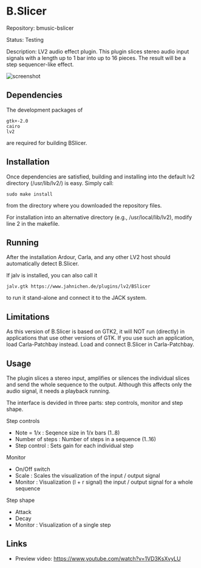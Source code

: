 # B.Slicer
Repository: bmusic-bslicer

Status: Testing

Description: LV2 audio effect plugin. This plugin slices stereo audio input signals with a length up to 1 bar into up to 16 pieces.
The result will be a step sequencer-like effect.


![screenshot](https://raw.githubusercontent.com/sjaehn/bmusic-bslicer/master/Screenshot.png "Screenshot from B.Slicer")

Dependencies
------------
The development packages of
```
gtk+-2.0
cairo
lv2
```
are required for building BSlicer.

Installation
------------
Once dependencies are satisfied, building and installing into the default lv2 directory (/usr/lib/lv2/) is easy. Simply call:
```
sudo make install
```
from the directory where you downloaded the repository files.

For installation into an alternative directory (e.g., /usr/local/lib/lv2), modify line 2 in the makefile.

Running
-------
After the installation Ardour, Carla, and any other LV2 host should automatically detect B.Slicer.

If jalv is installed, you can also call it
```
jalv.gtk https://www.jahnichen.de/plugins/lv2/BSlicer
```
to run it stand-alone and connect it to the JACK system.

Limitations
-----------
As this version of B.Slicer is based on GTK2, it will NOT run (directly) in applications that use other versions of GTK.
If you use such an application, load Carla-Patchbay instead. Load and connect B.Slicer in Carla-Patchbay.

Usage
-----
The plugin slices a stereo input, amplifies or silences the individual slices and send the whole sequence to the output. Although this affects only the audio signal, it needs a playback running.

The interface is devided in three parts: step controls, monitor and step shape.

Step controls
* Note = 1/x : Seqence size in 1/x bars (1..8)
* Number of steps : Number of steps in a sequence (1..16)
* Step control : Sets gain for each individual step

Monitor
* On/Off switch
* Scale : Scales the visualization of the input / output signal
* Monitor : Visualization (l + r signal) the input / output signal for a whole sequence

Step shape
* Attack
* Decay
* Monitor : Visualization of a single step

Links
-----
* Preview video: https://www.youtube.com/watch?v=1VD3KsXvyLU




